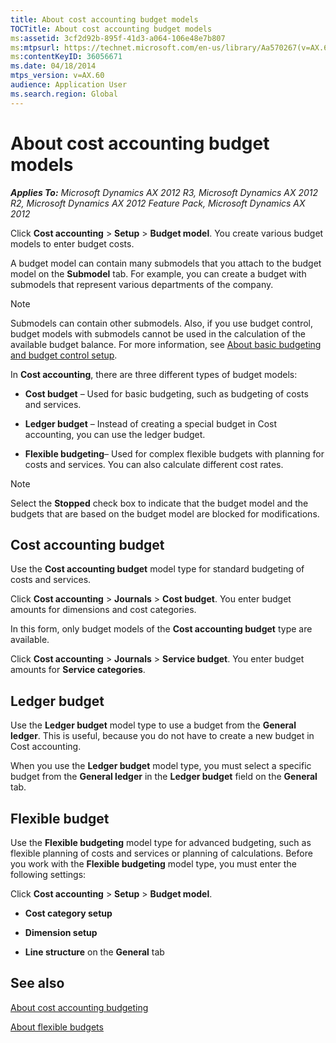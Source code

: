```yaml
---
title: About cost accounting budget models
TOCTitle: About cost accounting budget models
ms:assetid: 3cf2d92b-895f-41d3-a064-106e48e7b807
ms:mtpsurl: https://technet.microsoft.com/en-us/library/Aa570267(v=AX.60)
ms:contentKeyID: 36056671
ms.date: 04/18/2014
mtps_version: v=AX.60
audience: Application User
ms.search.region: Global
---
```


# About cost accounting budget models 


_**Applies To:** Microsoft Dynamics AX 2012 R3, Microsoft Dynamics AX 2012 R2, Microsoft Dynamics AX 2012 Feature Pack, Microsoft Dynamics AX 2012_

Click **Cost accounting** \> **Setup** \> **Budget model**. You create various budget models to enter budget costs.

A budget model can contain many submodels that you attach to the budget model on the **Submodel** tab. For example, you can create a budget with submodels that represent various departments of the company.


> [!NOTE]
> <P>Submodels can contain other submodels. Also, if you use budget control, budget models with submodels cannot be used in the calculation of the available budget balance. For more information, see <A href="about-basic-budgeting-and-budget-control-setup.md">About basic budgeting and budget control setup</A>.</P>



In **Cost accounting**, there are three different types of budget models:

  - **Cost budget** – Used for basic budgeting, such as budgeting of costs and services.

  - **Ledger budget** – Instead of creating a special budget in Cost accounting, you can use the ledger budget.

  - **Flexible budgeting**– Used for complex flexible budgets with planning for costs and services. You can also calculate different cost rates.


> [!NOTE]
> <P>Select the <STRONG>Stopped</STRONG> check box to indicate that the budget model and the budgets that are based on the budget model are blocked for modifications.</P>



## Cost accounting budget

Use the **Cost accounting budget** model type for standard budgeting of costs and services.

Click **Cost accounting** \> **Journals** \> **Cost budget**. You enter budget amounts for dimensions and cost categories.

In this form, only budget models of the **Cost accounting budget** type are available.

Click **Cost accounting** \> **Journals** \> **Service budget**. You enter budget amounts for **Service categories**.

## Ledger budget

Use the **Ledger budget** model type to use a budget from the **General ledger**. This is useful, because you do not have to create a new budget in Cost accounting.

When you use the **Ledger budget** model type, you must select a specific budget from the **General ledger** in the **Ledger budget** field on the **General** tab.

## Flexible budget

Use the **Flexible budgeting** model type for advanced budgeting, such as flexible planning of costs and services or planning of calculations. Before you work with the **Flexible budgeting** model type, you must enter the following settings:

Click **Cost accounting** \> **Setup** \> **Budget model**.

  - **Cost category setup**

  - **Dimension setup**

  - **Line structure** on the **General** tab

## See also

[About cost accounting budgeting](about-cost-accounting-budgeting.md)

[About flexible budgets](about-flexible-budgets.md)

  


